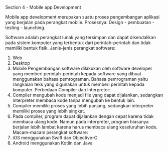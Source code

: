 Section 4 - Mobile app Development

Mobile app development merupakan suatu proses pengembangan aplikasi yang berjalan pada perangkat mobile.
Prosesnya: Design - pembuatan - testing - launching.

Software adalah perangkat lunak yang tersimpan dan dapat dikendalikan pada sistem komputer yang terbentuk dari perintah-perintah dan tidak memiliki bentuk fisik.
Jenis-jenis perangkat software:
1. Web 
2. Desktop 
3. Mobile
Pengembangan software dilakukan oleh software developer yang memberi perintah-perintah kepada software yang dibuat menggunakan bahasa pemrograman.
Bahasa pemrograman yaitu rangkaian teks yang digunakan untuk memberi perintah kepada komputer.
Perbedaan Compiler dan Interpreter:
1. Compiler mengubah kode menjadi file yang dapat dijalankan, sedangkan interpreter membaca kode tanpa mengubah ke bentuk lain.
2. Compiler memiliki proses yang lebih panjang, sedangkan interpreter memiliki proses yang lebih singkat.
3. Pada compiler, program dapat dijalankan dengan cepat karena tidak membaca ulang kode. Namun pada interpreter, program biasanya berjalan lebih lambat karena harus membaca ulang keseluruhan kode.
Macam-macam perangkat software:
1. iOS menggunakan Swift dan Objective-C
2. Android menggunakan Kotlin dan Java


